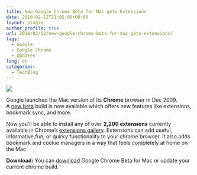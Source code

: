 ```yaml
---
title: New Google Chrome Beta for Mac gets Extensions
date: 2010-02-12T21:05:00+00:00
layout: single
author_profile: true
url: 2010/02/12/new-google-chrome-beta-for-mac-gets-extensions/
tags:
  - Google
  - Google Chrome
  - Updates
lang: en
categories: 
  - TechBlog
---
```

[![](http://1.bp.blogspot.com/_vaUVXcmC3OI/S3W7SHUFnCI/AAAAAAAAA6A/Pz5g6G435Ts/s320/chromelogo.png)](http://1.bp.blogspot.com/_vaUVXcmC3OI/S3W7SHUFnCI/AAAAAAAAA6A/Pz5g6G435Ts/s1600-h/chromelogo.png)

Google launched the Mac version of its **Chrome** browser in Dec 2009. A [new beta](http://chrome.blogspot.com/2010/02/new-beta-of-google-chrome-for-mac-with.html) build is now available which offers new features like extensions, bookmark sync, and more.

Now you’ll be able to install any of over **2,200 extensions** currently available in Chrome’s [extensions gallery](http://chrome.google.com/extensions/). Extensions can add useful, informative,fun, or quirky functionality to your chrome browser. It also adds bookmark and cookie managers in a way that feels completely at home on the Mac

**Download:** You can [download](http://www.google.com/chrome?platform=mac) Google Chrome Beta for Mac or update your current chrome build.